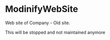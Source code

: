 ModinifyWebSite
===============

Web site of Company - Old site.

This will be stopped and not maintained anymore
